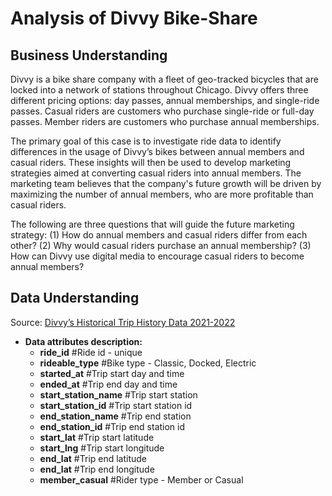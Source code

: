 # Analysis of Divvy Bike-Share 
## Business Understanding
Divvy is a bike share company with a fleet of geo-tracked bicycles that are locked into a network of stations throughout Chicago. Divvy offers three different pricing options: day passes, annual memberships, and single-ride passes. Casual riders are customers who purchase single-ride or full-day passes. Member riders are customers who purchase annual memberships.

The primary goal of this case is to investigate ride data to identify differences in the usage of Divvy’s bikes between annual members and casual riders. These insights will then be used to develop marketing strategies aimed at converting casual riders into annual members. The marketing team believes that the company's future growth will be driven by maximizing the number of annual members, who are more profitable than casual riders.

The following are three questions that will guide the future marketing strategy:
(1) How do annual members and casual riders differ from each other?
(2) Why would casual riders purchase an annual membership?
(3) How can Divvy use digital media to encourage casual riders to become annual members?

## Data Understanding
Source: [Divvy’s Historical Trip History Data 2021-2022](https://divvy-tripdata.s3.amazonaws.com/index.html) 

- **Data attributes description:**
    - **ride_id** #Ride id - unique
    - **rideable_type** #Bike type - Classic, Docked, Electric
    - **started_at** #Trip start day and time
    - **ended_at** #Trip end day and time
    - **start_station_name** #Trip start station
    - **start_station_id** #Trip start station id
    - **end_station_name** #Trip end station
    - **end_station_id** #Trip end station id
    - **start_lat** #Trip start latitude
    - **start_lng** #Trip start longitude
    - **end_lat** #Trip end latitude
    - **end_lat** #Trip end longitude
    - **member_casual** #Rider type - Member or Casual
